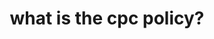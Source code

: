 ---
title: what is the cpc policy?
question: |-
  What is the policy of the Consumer Protection Council and how they protect every consumer?
answer: |-
  The Consumer Protection Council is mandated to do a couple of things in porder to ensure that every consumer gets a satisfied treatment from the service providers that they get services from.
---